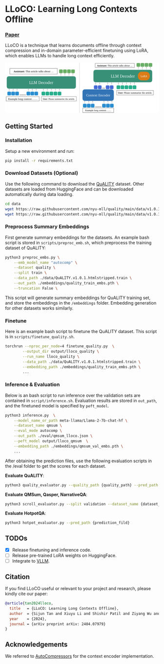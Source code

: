 # LLoCO: Learning Long Contexts Offline
### [Paper](https://arxiv.org/abs/2404.07979)

LLoCO is a technique that learns documents offline through context compression and in-domain parameter-efficient finetuning using LoRA, which enables LLMs to handle long context efficiently.

![lloco-arch](assets/lloco-arch.png)

## Getting Started
### Installation
Setup a new environment and run: 
```bash
pip install -r requirements.txt
```

### Download Datasets (Optional)
Use the following command to download the [QuALITY](https://github.com/nyu-mll/quality) dataset. Other datasets are loaded from HuggingFace and can be downloaded automatically during data loading.

```bash
cd data
wget https://raw.githubusercontent.com/nyu-mll/quality/main/data/v1.0.1/QuALITY.v1.0.1.htmlstripped.train
wget https://raw.githubusercontent.com/nyu-mll/quality/main/data/v1.0.1/QuALITY.v1.0.1.htmlstripped.dev
```

### Preprocess Summary Embeddings
First generate summary embeddings for the datasets. An example bash script is stored in `scripts/preproc_emb.sh`, which preprocess the training dataset of QuALITY:
```bash
python3 preproc_embs.py \
    --emb_model_name "autocomp" \
    --dataset quality \
    --split train \
    --data_path ./data/QuALITY.v1.0.1.htmlstripped.train \
    --out_path ./embeddings/quality_train_embs.pth \
    --truncation False \
```
This script will generate summary embeddings for QuALITY training set, and store the embeddings in the `/embeddings` folder. Embedding generation for other datasets works similarly. 

### Finetune
Here is an example bash script to finetune the QuALITY dataset. This script is in `scripts/finetune_quality.sh`. 
```bash
torchrun --nproc_per_node=4 finetune_quality.py  \
        --output_dir output/lloco_quality \
        --run_name lloco_quality \
        --data_path ./data/QuALITY.v1.0.1.htmlstripped.train \
        --embedding_path ./embeddings/quality_train_embs.pth \
        ...
```

### Inference & Evaluation
Below is an bash script to run inference over the validation sets are contained in `script/inference.sh`. Evaluation results are stored in `out_path`, and the finetuned model is specified by `peft_model`. 
```bash
python3 inference.py  \
    --model_name_or_path meta-llama/Llama-2-7b-chat-hf \
    --dataset_name qmsum \
    --eval_mode autocomp \
    --out_path ./eval/qmsum_lloco.json \
    --peft_model output/lloco_qmsum  \
    --embedding_path ./embeddings/qmsum_val_embs.pth \
    ...
```

After obtaining the prediction files, use the following evaluation scripts in the /eval folder to get the scores for each dataset.

**Evaluate QuALITY**:
```bash
python3 quality_evaluator.py --quality_path {quality_path} --pred_path {prediction_file}
```

**Evaluate QMSum, Qasper, NarrativeQA**:
```bash
python3 scroll_evaluator.py --split validation --dataset_name {dataset_name} --predictions {prediction_file} --metrics_output_dir .
```

**Evaluate HotpotQA**:
```bash
python3 hotpot_evaluator.py --pred_path {prediction_fild}
```

## TODOs

- [x] Release finetuning and inference code.
- [ ] Release pre-trained LoRA weights on HuggingFace.
- [ ] Integrate to [VLLM](https://github.com/vllm-project/vllm).

## Citation
If you find LLoCO useful or relevant to your project and research, please kindly cite our paper:
```bibtex
@article{tan2024lloco,
  title   = {LLoCO: Learning Long Contexts Offline},
  author  = {Sijun Tan and Xiuyu Li and Shishir Patil and Ziyang Wu and Tianjun Zhang and Kurt Keutzer and Joseph E. Gonzalez and Raluca Ada Popa},
  year    = {2024},
  journal = {arXiv preprint arXiv: 2404.07979}
}
```

## Acknowledgements
We referred to [AutoCompressors](https://github.com/princeton-nlp/AutoCompressors) for the context encoder implementation.
